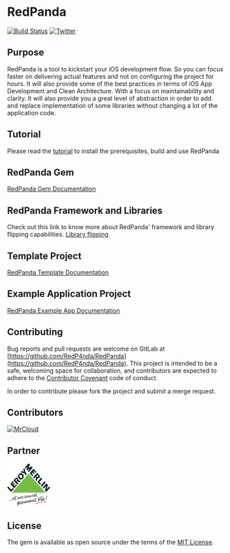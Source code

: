 # RedPanda


[![Build Status](https://travis-ci.org/RedP4nda/RedPanda.svg?branch=master)](https://travis-ci.org/RedP4nda/RedPanda)
[![Twitter](https://img.shields.io/badge/twitter-@Florian_MrCloud-blue.svg?style=flat)](http://twitter.com/Florian_MrCloud)


## Purpose

RedPanda is a tool to kickstart your iOS development flow. So you can focus faster on delivering actual features and not on configuring the project for hours. It will also provide some of the best practices in terms of iOS App Development and Clean Architecture. With a focus on maintainability and clarity. It will also provide you a great level of abstraction in order to add and replace implementation of some libraries without changing a lot of the application code.

## Tutorial

Please read the [tutorial](./Docs/Tutorial.md) to install the prerequisites, build and use RedPanda

## RedPanda Gem

[RedPanda Gem Documentation](./Docs/RedPanda_Gem.md)

## RedPanda Framework and Libraries

Check out this link to know more about RedPanda' framework and library flipping capabilities.
[Library flipping](./Docs/RedPandaPods.md)

## Template Project

[RedPanda Template Documentation](./Docs/Template_Project.md)

## Example Application Project

[RedPanda Example App Documentation](./Docs/Example_App.md)

## Contributing

Bug reports and pull requests are welcome on GitLab at [https://github.com/RedP4nda/RedPanda](https://github.com/RedP4nda/RedPanda). This project is intended to be a safe, welcoming space for collaboration, and contributors are expected to adhere to the [Contributor Covenant](./CODE_OF_CONDUCT.md) code of conduct.

In order to contribute please fork the project and submit a merge request.

## Contributors
[![MrCloud](https://avatars2.githubusercontent.com/u/486140?s=100)](https://github.com/MrCloud)

## Partner
<img src="https://github.com/MobileTribe/pandroid/raw/master/pandroid-doc/assets/partner/lm.jpg" width="100" height="100" />

## License

The gem is available as open source under the terms of the [MIT License](http://opensource.org/licenses/MIT).
